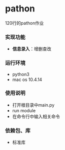 # pathon
120行的pathon作业

### 实现功能
* **信息录入**：增删查改


### 运行环境
* python3
* mac os 10.4.14



### 使用说明
* 打开根目录中main.py
* run module
* 在命令行中输入相关命令


### 依赖包、库

* 标准库
